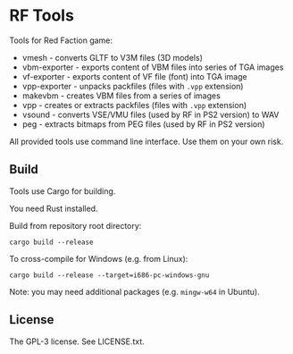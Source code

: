 RF Tools
========

Tools for Red Faction game:

* vmesh - converts GLTF to V3M files (3D models)
* vbm-exporter - exports content of VBM files into series of TGA images
* vf-exporter - exports content of VF file (font) into TGA image
* vpp-exporter - unpacks packfiles (files with `.vpp` extension)
* makevbm - creates VBM files from a series of images
* vpp - creates or extracts packfiles (files with `.vpp` extension)
* vsound - converts VSE/VMU files (used by RF in PS2 version) to WAV
* peg - extracts bitmaps from PEG files (used by RF in PS2 version)

All provided tools use command line interface.
Use them on your own risk.

Build
-----

Tools use Cargo for building.

You need Rust installed.

Build from repository root directory:

    cargo build --release

To cross-compile for Windows (e.g. from Linux):

    cargo build --release --target=i686-pc-windows-gnu

Note: you may need additional packages (e.g. `mingw-w64` in Ubuntu).

License
-------
The GPL-3 license. See LICENSE.txt.
